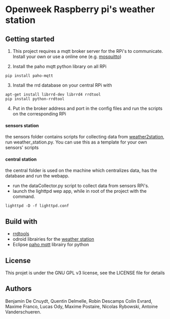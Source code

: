 # Openweek Raspberry pi's weather station

## Getting started

1) This project requires a mqtt broker server for the RPi's to communicate. Install your own or use a online one (e.g. [mosquitto](http://test.mosquitto.org/))

2) Install the paho mqtt python library on all RPi
```
pip install paho-mqtt
```

3) Install the rrd database on your central RPi with
```
apt-get install librrd-dev librrd4 rrdtool
pip install python-rrdtool
```

4) Put in the broker address and port in the config files and run the scripts on the corresponding RPi

#### sensors station
the sensors folder contains scripts for collecting data from [weather2station](https://wiki.odroid.com/accessory/sensor/weather-board/weather-board), run weather_station.py. You can use this as a template for your own sensors' scripts

#### central station
the central folder is used on the machine which centralizes data, has the database and run the webapp.
   * run the dataCollector.py script to collect data from sensors RPi's.
   * launch the lighttpd wep app, while in root of the project with the command.

```
lighttpd -D -f lighttpd.conf
```
## Build with
   * [rrdtools](https://oss.oetiker.ch/rrdtool/)
   * odroid librairies for the [weather station](https://wiki.odroid.com/accessory/sensor/weather-board/weather-board)
   * Eclipse [paho mqtt](https://www.eclipse.org/paho/) librairy for python

## License
This projet is under the GNU GPL v3 license, see the LICENSE file for details
## Authors
Benjamin De Cnuydt, Quentin Delmelle, Robin Descamps
Colin Evrard, Maxime Franco, Lucas Ody, 
Maxime Postaire, Nicolas Rybowski, Antoine Vanderschueren.